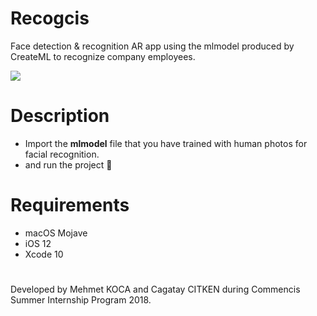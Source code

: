 # Recogcis
Face detection &amp; recognition AR app using the mlmodel produced by CreateML to recognize company employees.

![](example-app.gif)

# Description

* Import the **mlmodel** file that you have trained with human photos for facial recognition.
* and run the project 🚀

# Requirements
* macOS Mojave
* iOS 12
* Xcode 10

# #
Developed by Mehmet KOCA and Cagatay CITKEN during Commencis Summer Internship Program 2018.
